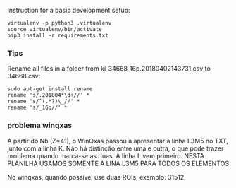 Instruction for a basic development setup:

    virtualenv -p python3 .virtualenv
    source virtualenv/bin/activate
    pip3 install -r requirements.txt

### Tips

Rename all files in a folder from ki_34668_16p.20180402143731.csv to 34668.csv:

    sudo apt-get install rename
    rename 's/.201804*\d+//' *
    rename 's/^(.*?)\_//' *
    rename 's/_16p//' *


### problema winqxas

A partir do Nb (Z=41), o WinQxas passou a apresentar a linha L3M5 no TXT, junto com a linha K.
Não há distinção entre uma e outra, o que pode trazer problema quando marca-se as duas.
A linha L vem primeiro. NESTA PLANILHA USAMOS SOMENTE A LINA L3M5 PARA TODOS OS ELEMENTOS

No winqxas, quando possível use duas ROIs, exemplo: 31512




